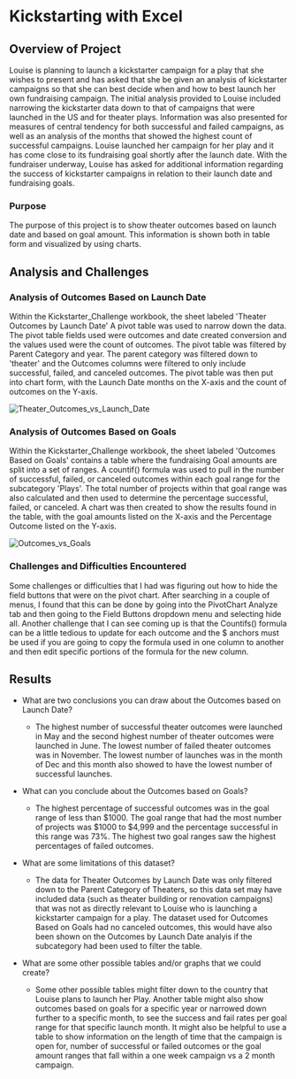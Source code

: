 # Kickstarting with Excel

## Overview of Project
Louise is planning to launch a kickstarter campaign for a play that she wishes to present and has asked that she be given an analysis of kickstarter campaigns so that she can best decide when and how to best launch her own fundraising campaign.  The initial analysis provided to Louise included narrowing the kickstarter data down to that of campaigns that were launched in the US and for theater plays.  Information was also presented for measures of central tendency for both successful and failed campaigns, as well as an analysis of the months that showed the highest count of successful campaigns.  Louise launched her campaign for her play and it has come close to its fundraising goal shortly after the launch date.  With the fundraiser underway, Louise has asked for additional information regarding the success of kickstarter campaigns in relation to their launch date and fundraising goals.   

### Purpose
The purpose of this project is to show theater outcomes based on launch date and based on goal amount.  This information is shown both in table form and visualized by using charts.    

## Analysis and Challenges 

### Analysis of Outcomes Based on Launch Date
Within the Kickstarter_Challenge workbook, the sheet labeled 'Theater Outcomes by Launch Date' A pivot table was used to narrow down the data. The pivot table fields used were outcomes and date created conversion and the values used were the count of outcomes.  The pivot table was filtered by Parent Category and year.  The parent category was filtered down to 'theater' and the Outcomes columns were filtered to only include successful, failed, and canceled outcomes.  The pivot table was then put into chart form, with the Launch Date months on the X-axis and the count of outcomes on the Y-axis. 


![Theater_Outcomes_vs_Launch_Date](https://user-images.githubusercontent.com/103215123/164945957-a7fd3335-7702-470c-9576-65f55232f92e.png)




### Analysis of Outcomes Based on Goals
Within the Kickstarter_Challenge workbook, the sheet labeled 'Outcomes Based on Goals' contains a table where the fundraising Goal amounts are split into a set of ranges.  A countif() formula was used to pull in the number of successful, failed, or canceled outcomes within each goal range for the subcategory 'Plays'. The total number of projects within that goal range was also calculated and then used to determine the percentage successful, failed, or canceled.  A chart was then created to show the results found in the table, with the goal amounts listed on the X-axis and the Percentage Outcome listed on the Y-axis.  

![Outcomes_vs_Goals](https://user-images.githubusercontent.com/103215123/164945788-ae91f4ee-b3b5-4e77-a6ab-edada55a01d8.png)



### Challenges and Difficulties Encountered
Some challenges or difficulties that I had was figuring out how to hide the field buttons that were on the pivot chart.  After searching in a couple of menus, I found that this can be done by going into the PivotChart Analyze tab and then going to the Field Buttons dropdown menu and selecting hide all. Another challenge that I can see coming up is that the Countifs() formula can be a little tedious to update for each outcome and the $ anchors must be used if you are going to copy the formula used in one column to another and then edit specific portions of the formula for the new column.  

## Results

- What are two conclusions you can draw about the Outcomes based on Launch Date? 
  - The highest number of successful theater outcomes were launched in May and the second highest number of theater outcomes were launched in June.  The lowest number of failed theater outcomes was in November. The lowest number of launches was in the month of Dec and this month also showed to have the lowest number of successful launches.    

- What can you conclude about the Outcomes based on Goals?
  - The highest percentage of successful outcomes was in the goal range of less than $1000.  The goal range that had the most number of projects was $1000 to $4,999 and the percentage successful in this range was 73%.  The highest two goal ranges saw the highest percentages of failed outcomes.  

- What are some limitations of this dataset? 
  - The data for Theater Outcomes by Launch Date was only filtered down to the Parent Category of Theaters, so this data set may have included data (such as theater building or renovation campaigns) that was not as directly relevant to Louise who is launching a kickstarter campaign for a play.  The dataset used for Outcomes Based on Goals had no canceled outcomes, this would have also been shown on the Outcomes by Launch Date analyis if the subcategory had been used to filter the table.  

- What are some other possible tables and/or graphs that we could create?
  - Some other possible tables might filter down to the country that Louise plans to launch her Play.  Another table might also show outcomes based on goals for a specific year or narrowed down further to a specific month, to see the success and fail rates per goal range for that specific launch month. It might also be helpful to use a table to show information on the length of time that the campaign is open for, number of successful or failed outcomes or the goal amount ranges that fall within a one week campaign vs a 2 month campaign.  

